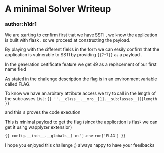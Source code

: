 # A minimal Solver Writeup 
### author: h1dr1

We are starting to confirm first that we have SSTI , we know 
the application is built with flask . so we proceed at 
constructing the payload.

By playing with the different fields in the form we can easily 
confirm that the application is vulnerable to SSTI 
by providing  ```{{7*7}}``` as a payload .

In the generation certificate feature we get 49 as a replacement 
of our first name field

As stated in the challenge description
the flag is in an environment variable called FLAG.

To know we have an arbitary attribute access we try to call in the length of the 
subclasses List : ```{{ ''.__class__.__mro__[1].__subclasses__()|length }}``` 

and this is proves the code execution 

This is minimal payload to get the flag (since the application
is flask we can get it using wapplyzer extension)

```{{ config.__init__.__globals__['os'].environ['FLAG'] }}```

I hope you enjoyed this challenge ;) always happy to have your feedbacks


